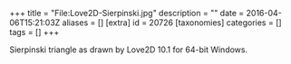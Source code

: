 +++
title = "File:Love2D-Sierpinski.jpg"
description = ""
date = 2016-04-06T15:21:03Z
aliases = []
[extra]
id = 20726
[taxonomies]
categories = []
tags = []
+++

Sierpinski triangle as drawn by Love2D 10.1 for 64-bit Windows.
